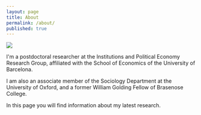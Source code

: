 ```yaml
---
layout: page
title: About
permalink: /about/
published: true
---
```


![]({{site.baseurl}}/_posts/paulo_bw.jpg)


I'm a postdoctoral researcher at the Institutions and Political Economy Research Group, affiliated with the School of Economics of the University of Barcelona.

I am also an associate member of the Sociology Department at the University of Oxford, and a former William Golding Fellow of Brasenose College.

In this page you will find information about my latest research.

